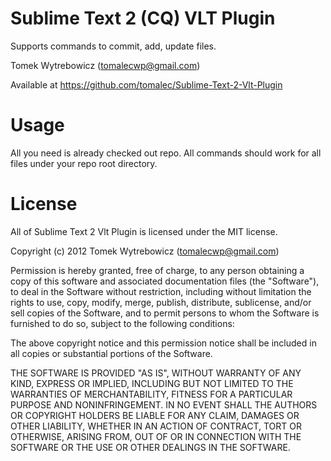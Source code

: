 # Sublime Text 2 (CQ) VLT Plugin

Supports commands to commit, add, update files.


Tomek Wytrebowicz (tomalecwp@gmail.com)

Available at https://github.com/tomalec/Sublime-Text-2-Vlt-Plugin

# Usage

All you need is already checked out repo. All commands should work for all files under your repo root directory.

# License

All of Sublime Text 2 Vlt Plugin is licensed under the MIT license.

Copyright (c) 2012 Tomek Wytrebowicz (tomalecwp@gmail.com)

Permission is hereby granted, free of charge, to any person obtaining a copy of this software and associated documentation files (the "Software"), to deal in the Software without restriction, including without limitation the rights to use, copy, modify, merge, publish, distribute, sublicense, and/or sell copies of the Software, and to permit persons to whom the Software is furnished to do so, subject to the following conditions:

The above copyright notice and this permission notice shall be included in all copies or substantial portions of the Software.

THE SOFTWARE IS PROVIDED "AS IS", WITHOUT WARRANTY OF ANY KIND, EXPRESS OR IMPLIED, INCLUDING BUT NOT LIMITED TO THE WARRANTIES OF MERCHANTABILITY, FITNESS FOR A PARTICULAR PURPOSE AND NONINFRINGEMENT. IN NO EVENT SHALL THE AUTHORS OR COPYRIGHT HOLDERS BE LIABLE FOR ANY CLAIM, DAMAGES OR OTHER LIABILITY, WHETHER IN AN ACTION OF CONTRACT, TORT OR OTHERWISE, ARISING FROM, OUT OF OR IN CONNECTION WITH THE SOFTWARE OR THE USE OR OTHER DEALINGS IN THE SOFTWARE.